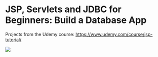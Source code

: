 # JSP, Servlets and JDBC for Beginners: Build a Database App
Projects from the Udemy course: https://www.udemy.com/course/jsp-tutorial/

<img src="https://img-c.udemycdn.com/course/240x135/618736_237d_5.jpg"/>
